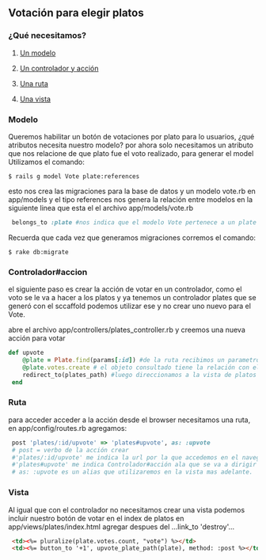 ##  Votación para elegir platos

### ¿Qué necesitamos?

1. [Un modelo](https://github.com/ltciro/foodie/new/master/tutos#modelo)

2. [Un controlador y acción](https://github.com/ltciro/foodie/new/master/tutos#controladoraccion)

3. [Una ruta](https://github.com/ltciro/foodie/new/master/tutos#ruta)

4. [Una vista](https://github.com/ltciro/foodie/new/master/tutos#vista)


### Modelo

Queremos habilitar un botón de votaciones por plato para lo usuarios, ¿qué atributos necesita nuestro modelo?
por ahora solo necesitamos un atributo que nos relacione de que plato fue el voto realizado, para generar el model Utilizamos el comando:
```
$ rails g model Vote plate:references
```
esto nos crea las migraciones para la base de datos y un modelo vote.rb en app/models y el tipo references nos genera la relación entre modelos 
en la siguiente linea que esta el el archivo app/models/vote.rb
```ruby
 belongs_to :plate #nos indica que el modelo Vote pertenece a un plate 
```
Recuerda que cada vez que generamos migraciones corremos el comando:
```
$ rake db:migrate
```

### Controlador#accion

el siguiente paso es crear la acción de votar en un controlador, como el voto se le va a hacer a los platos y ya tenemos un controlador plates
que se generó con el sccaffold podemos utilizar ese y no crear uno nuevo para el Vote.

abre el archivo app/controllers/plates_controller.rb y creemos una nueva acción para votar
``` ruby
def upvote
    @plate = Plate.find(params[:id]) #de la ruta recibimos un parametro con el id del plato por el que votaron y consultamos de la bd el objeto plato con ese id y lo almacenamos en una variable de clase definida como @plate
    @plate.votes.create # el objeto consultado tiene la relación con el modelo vote por lo cual podemos acceder a él con .votes y utilizamos .create que nos crea un registro en la bd con el id de nuestro objeto @plate
    redirect_to(plates_path) #luego direccionamos a la vista de platos nuevamente.
 end
```

### Ruta

para acceder acceder a la acción desde el browser necesitamos una ruta, en app/config/routes.rb agregamos:

```ruby
 post 'plates/:id/upvote' => 'plates#upvote', as: :upvote
 # post = verbo de la acción crear
 #'plates/:id/upvote' me indica la url por la que accedemos en el navegador el id que tiene dos puntos al inicio indica que es dinamico se pone el id del plato al que se le va  hacer el voto  y es el parametro que recibimos anteriormente enla acción 
 #'plates#upvote' me indica Controlador#acción ala que se va a dirigir esa ruta
 # as: :upvote es un alias que utilizaremos en la vista mas adelante.
```

### Vista

Al igual que con el controlador no necesitamos crear una vista podemos incluir nuestro botón de votar en el index de platos
en app/views/plates/index.html agregar despues del ...link_to 'destroy'...
```html
 <td><%= pluralize(plate.votes.count, "vote") %></td>
 <td><%= button_to '+1', upvote_plate_path(plate), method: :post %></td>
```
